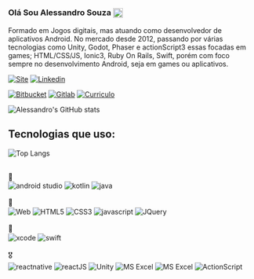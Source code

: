 ### Olá Sou Alessandro Souza <img align="center" alt="hi" width="20" src="https://raw.githubusercontent.com/kaueMarques/kaueMarques/master/hi.gif" />

Formado em Jogos digitais, mas atuando como desenvolvedor de aplicativos Android. No mercado desde 2012, passando por várias tecnologias como Unity, Godot, Phaser e actionScript3 essas focadas em games; HTML/CSS/JS, Ionic3, Ruby On Rails, Swift, porém com foco sempre no desenvolvimento Android, seja em games ou aplicativos.

[![Site](https://img.shields.io/badge/alesefs.github.io-000000?style=for-the-badge&logo=About.me&logoColor=white)](https://alesefs.github.io/)
[![Linkedin](https://img.shields.io/badge/LinkedIn-0077B5?style=for-the-badge&logo=linkedin&logoColor=white)](https://www.linkedin.com/in/alesefs/)

[![Bitbucket](https://img.shields.io/badge/Bitbucket-0747a6?style=for-the-badge&logo=bitbucket&logoColor=white)](https://bitbucket.org/alesefs)
[![Gitlab](https://img.shields.io/badge/GitLab-330F63?style=for-the-badge&logo=gitlab&logoColor=white)](https://gitlab.com/alesefs)
[![Curriculo](https://img.shields.io/badge/Codepen-000000?style=for-the-badge&logo=codepen&logoColor=white)](https://codepen.io/alesefs/pen/NWKMOaJ)
<!--[![Site](https://img.shields.io/website?label=alesefs@github.com&style=for-the-badge&url=https://alesefs.github.io/)](https://alesefs.github.io/)-->


![Alessandro's GitHub stats](https://github-readme-stats.vercel.app/api?username=alesefs&show_icons=true&theme=transparent)

## Tecnologias que uso:

![Top Langs](https://github-readme-stats.vercel.app/api/top-langs/?username=alesefs&hide_progress=true)

<div style="display: inline_block">
    <br/>
    🥇
    <br/>
    <img align="center" alt="android studio" src="https://img.shields.io/badge/Android_Studio-3DDC84?style=for-the-badge&logo=android-studio&logoColor=white" />
    <img align="center" alt="kotlin" src="https://img.shields.io/badge/Kotlin-0095D5?&style=for-the-badge&logo=kotlin&logoColor=white" />
    <img align="center" alt="java" src="https://img.shields.io/badge/Java-ED8B00?style=for-the-badge&logo=openjdk&logoColor=white" />
</div>
<div style="display: inline_block">
    <br/>
   🥈
   <br/>
    <img align="center" alt="Web" src="https://img.shields.io/badge/website-000000?style=for-the-badge&logo=About.me&logoColor=white" />
    <img align="center" alt="HTML5" src="https://img.shields.io/badge/HTML5-E34F26?style=for-the-badge&logo=html5&logoColor=white" />
    <img align="center" alt="CSS3" src="https://img.shields.io/badge/CSS3-1572B6?style=for-the-badge&logo=css3&logoColor=white" />
    <img align="center" alt="javascript" src="https://img.shields.io/badge/JavaScript-F7DF1E?style=for-the-badge&logo=javascript&logoColor=black" />
    <img align="center" alt="JQuery" src="https://img.shields.io/badge/jQuery-0769AD?style=for-the-badge&logo=jquery&logoColor=white" />
</div>
<div style="display: inline_block">
    <br/>
    🥉
    <br/>
    <img align="center" alt="xcode" src="https://img.shields.io/badge/Xcode-007ACC?style=for-the-badge&logo=Xcode&logoColor=white" />
    <img align="center" alt="swift" src="https://img.shields.io/badge/Swift-FA7343?style=for-the-badge&logo=swift&logoColor=white" />
</div>
<div style="display: inline_block">
    <br/>
    🎖️
    <br/>
    <img align="center" alt="reactnative" src="https://img.shields.io/badge/React_Native-20232A?style=for-the-badge&logo=react&logoColor=61DAFB" />
    <img align="center" alt="reactJS" src="https://img.shields.io/badge/React-20232A?style=for-the-badge&logo=react&logoColor=61DAFB" />
    <img align="center" alt="Unity" src="https://img.shields.io/badge/Unity-100000?style=for-the-badge&logo=unity&logoColor=white" />
    <img align="center" alt="MS Excel" src="https://img.shields.io/badge/Microsoft_Excel-217346?style=for-the-badge&logo=microsoft-excel&logoColor=white" />
    <img align="center" alt="MS Excel" src="https://img.shields.io/badge/Phaser3-5C106F?style=for-the-badge&logo=typescript&logoColor=white" />
    <img align="center" alt="ActionScript" src="https://img.shields.io/badge/ActionScript3-FF4F26?style=for-the-badge&logo=actionscript&logoColor=white" />
</div>
